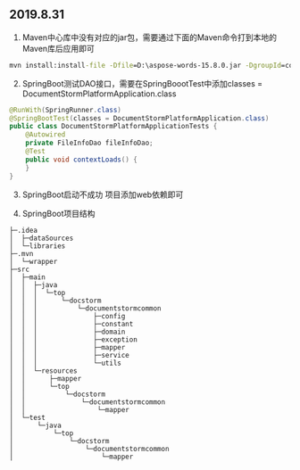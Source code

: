## 2019.8.31
1. Maven中心库中没有对应的jar包，需要通过下面的Maven命令打到本地的Maven库后应用即可
```cmd
mvn install:install-file -Dfile=D:\aspose-words-15.8.0.jar -DgroupId=com.aspose -DartifactId=aspose-words -Dversion=15.8.0 -Dpackaging=jar
```

2. SpringBoot测试DAO接口，需要在SpringBoootTest中添加classes = DocumentStormPlatformApplication.class
```java
@RunWith(SpringRunner.class)
@SpringBootTest(classes = DocumentStormPlatformApplication.class)
public class DocumentStormPlatformApplicationTests {
    @Autowired
    private FileInfoDao fileInfoDao;
    @Test
    public void contextLoads() {
    }
}
```

3. SpringBoot启动不成功
项目添加web依赖即可

4. SpringBoot项目结构
```
├─.idea
│  ├─dataSources
│  └─libraries
├─.mvn
│  └─wrapper
├─src
│  ├─main
│  │  ├─java
│  │  │  └─top
│  │  │      └─docstorm
│  │  │          └─documentstormcommon
│  │  │              ├─config
│  │  │              ├─constant
│  │  │              ├─domain
│  │  │              ├─exception
│  │  │              ├─mapper
│  │  │              ├─service
│  │  │              └─utils
│  │  └─resources
│  │      ├─mapper
│  │      └─top
│  │          └─docstorm
│  │              └─documentstormcommon
│  │                  └─mapper
│  └─test
│      └─java
│          └─top
│              └─docstorm
│                  └─documentstormcommon
│                      └─mapper
```

